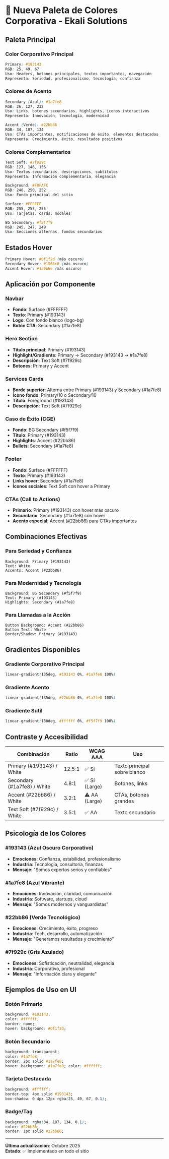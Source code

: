 # 🎨 Nueva Paleta de Colores Corporativa - Ekali Solutions

## Paleta Principal

### Color Corporativo Principal
```css
Primary: #193143
RGB: 25, 49, 67
Uso: Headers, botones principales, textos importantes, navegación
Representa: Seriedad, profesionalismo, tecnología, confianza
```

### Colores de Acento

```css
Secondary (Azul): #1a7fe8
RGB: 26, 127, 232
Uso: Links, botones secundarios, highlights, íconos interactivos
Representa: Innovación, tecnología, modernidad

Accent (Verde): #22bb86
RGB: 34, 187, 134
Uso: CTAs importantes, notificaciones de éxito, elementos destacados
Representa: Crecimiento, éxito, resultados positivos
```

### Colores Complementarios

```css
Text Soft: #7f929c
RGB: 127, 146, 156
Uso: Textos secundarios, descripciones, subtítulos
Representa: Información complementaria, elegancia

Background: #F8FAFC
RGB: 248, 250, 252
Uso: Fondo principal del sitio

Surface: #FFFFFF
RGB: 255, 255, 255
Uso: Tarjetas, cards, modales

BG Secondary: #f5f7f9
RGB: 245, 247, 249
Uso: Secciones alternas, fondos secundarios
```

## Estados Hover

```css
Primary Hover: #0f1f2d (más oscuro)
Secondary Hover: #1566c0 (más oscuro)
Accent Hover: #1a9b6e (más oscuro)
```

## Aplicación por Componente

### Navbar
- **Fondo**: Surface (#FFFFFF)
- **Texto**: Primary (#193143)
- **Logo**: Con fondo blanco (logo-bg)
- **Botón CTA**: Secondary (#1a7fe8)

### Hero Section
- **Título principal**: Primary (#193143)
- **Highlight/Gradiente**: Primary → Secondary (#193143 → #1a7fe8)
- **Descripción**: Text Soft (#7f929c)
- **Botones**: Primary y Accent

### Services Cards
- **Borde superior**: Alterna entre Primary (#193143) y Secondary (#1a7fe8)
- **Ícono fondo**: Primary/10 o Secondary/10
- **Título**: Foreground (#193143)
- **Descripción**: Text Soft (#7f929c)

### Caso de Éxito (CGE)
- **Fondo**: BG Secondary (#f5f7f9)
- **Título**: Primary (#193143)
- **Highlights**: Accent (#22bb86)
- **Bullets**: Secondary (#1a7fe8)

### Footer
- **Fondo**: Surface (#FFFFFF)
- **Texto**: Primary (#193143)
- **Links hover**: Secondary (#1a7fe8)
- **Íconos sociales**: Text Soft con hover a Primary

### CTAs (Call to Actions)
- **Primario**: Primary (#193143) con hover más oscuro
- **Secundario**: Secondary (#1a7fe8) con hover
- **Acento especial**: Accent (#22bb86) para CTAs importantes

## Combinaciones Efectivas

### Para Seriedad y Confianza
```
Background: Primary (#193143)
Text: White
Accents: Accent (#22bb86)
```

### Para Modernidad y Tecnología
```
Background: BG Secondary (#f5f7f9)
Text: Primary (#193143)
Highlights: Secondary (#1a7fe8)
```

### Para Llamadas a la Acción
```
Button Background: Accent (#22bb86)
Button Text: White
Border/Shadow: Primary (#193143)
```

## Gradientes Disponibles

### Gradiente Corporativo Principal
```css
linear-gradient(135deg, #193143 0%, #1a7fe8 100%)
```

### Gradiente Acento
```css
linear-gradient(135deg, #22bb86 0%, #1a7fe8 100%)
```

### Gradiente Sutil
```css
linear-gradient(180deg, #ffffff 0%, #f5f7f9 100%)
```

## Contraste y Accesibilidad

| Combinación | Ratio | WCAG AAA | Uso |
|------------|-------|----------|-----|
| Primary (#193143) / White | 12.5:1 | ✅ Sí | Texto principal sobre blanco |
| Secondary (#1a7fe8) / White | 4.8:1 | ✅ Sí (Large) | Botones, links |
| Accent (#22bb86) / White | 3.2:1 | ⚠️ AA (Large) | CTAs, botones grandes |
| Text Soft (#7f929c) / White | 3.5:1 | ✅ AA | Texto secundario |

## Psicología de los Colores

### #193143 (Azul Oscuro Corporativo)
- **Emociones**: Confianza, estabilidad, profesionalismo
- **Industria**: Tecnología, consultoría, finanzas
- **Mensaje**: "Somos expertos serios y confiables"

### #1a7fe8 (Azul Vibrante)
- **Emociones**: Innovación, claridad, comunicación
- **Industria**: Software, startups, cloud
- **Mensaje**: "Somos modernos y vanguardistas"

### #22bb86 (Verde Tecnológico)
- **Emociones**: Crecimiento, éxito, progreso
- **Industria**: Tech, desarrollo, automatización
- **Mensaje**: "Generamos resultados y crecimiento"

### #7f929c (Gris Azulado)
- **Emociones**: Sofisticación, neutralidad, elegancia
- **Industria**: Corporativo, profesional
- **Mensaje**: "Información clara y elegante"

## Ejemplos de Uso en UI

### Botón Primario
```css
background: #193143;
color: #ffffff;
border: none;
hover: background: #0f1f2d;
```

### Botón Secundario
```css
background: transparent;
color: #1a7fe8;
border: 2px solid #1a7fe8;
hover: background: #1a7fe8; color: #ffffff;
```

### Tarjeta Destacada
```css
background: #ffffff;
border-top: 4px solid #193143;
box-shadow: 0 4px 12px rgba(25, 49, 67, 0.1);
```

### Badge/Tag
```css
background: rgba(34, 187, 134, 0.1);
color: #22bb86;
border: 1px solid #22bb86;
```

---

**Última actualización**: Octubre 2025  
**Estado**: ✅ Implementado en todo el sitio
